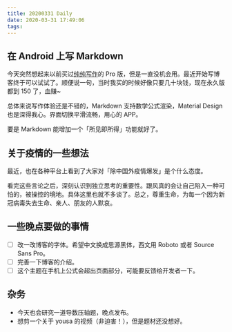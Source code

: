 ```yaml
---
title: 20200331 Daily
date: 2020-03-31 17:49:06
tags:
---
```


## 在 Android 上写 Markdown

今天突然想起来以前买过[纯纯写作](https://play.google.com/store/apps/details?id=com.drakeet.purewriter)的 Pro 版，但是一直没机会用。最近开始写博客终于可以试试了。顺便说一句，当时我买的时候好像只要几十块钱，现在永久版都到 150 了，血赚~

总体来说写作体验还是不错的，Markdown 支持数学公式渲染，Material Design 也是深得我心。界面切换平滑流畅，用心的 APP。

要是 Markdown 能增加一个「所见即所得」功能就好了。

## 关于疫情的一些想法

最近，也在各种平台上看到了大家对「除中国外疫情爆发」是个什么态度。

看完这些言论之后，深刻认识到独立思考的重要性。跟风真的会让自己陷入一种可怕的，被操控的境地。具体这里也就不多谈了。总之，尊重生命，为每一个因为新冠病毒失去生命、亲人、朋友的人默哀。

## 一些晚点要做的事情

- [ ] 改一改博客的字体。希望中文换成思源黑体，西文用 Roboto 或者 Source Sans Pro。
- [ ] 完善一下博客的介绍。
- [ ] 这个主题在手机上公式会超出页面部分，可能要反馈给开发者一下。

## 杂务

* 今天也会研究一道导数压轴题，晚点发布。
* 想剪一个关于 yousa 的视频（非迫害！），但是题材还没想好。